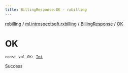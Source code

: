 ```yaml
---
title: BillingResponse.OK - rxbilling
---
```


[rxbilling](../../index.html) / [ml.introspectsoft.rxbilling](../index.html) / [BillingResponse](index.html) / [OK](./-o-k.html)

# OK

`const val OK: `[`Int`](https://kotlinlang.org/api/latest/jvm/stdlib/kotlin/-int/index.html)

Success

